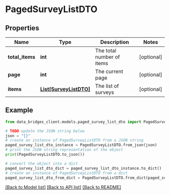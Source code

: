 # PagedSurveyListDTO


## Properties

Name | Type | Description | Notes
------------ | ------------- | ------------- | -------------
**total_items** | **int** | The total number of items | [optional] 
**page** | **int** | The current page | [optional] 
**items** | [**List[SurveyListDTO]**](SurveyListDTO.md) | The list of surveys | [optional] 

## Example

```python
from data_bridges_client.models.paged_survey_list_dto import PagedSurveyListDTO

# TODO update the JSON string below
json = "{}"
# create an instance of PagedSurveyListDTO from a JSON string
paged_survey_list_dto_instance = PagedSurveyListDTO.from_json(json)
# print the JSON string representation of the object
print(PagedSurveyListDTO.to_json())

# convert the object into a dict
paged_survey_list_dto_dict = paged_survey_list_dto_instance.to_dict()
# create an instance of PagedSurveyListDTO from a dict
paged_survey_list_dto_from_dict = PagedSurveyListDTO.from_dict(paged_survey_list_dto_dict)
```
[[Back to Model list]](../README.md#documentation-for-models) [[Back to API list]](../README.md#documentation-for-api-endpoints) [[Back to README]](../README.md)


